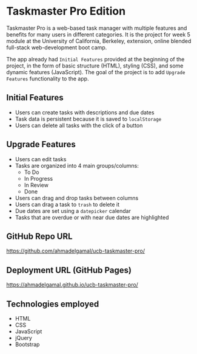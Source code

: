 # Taskmaster Pro Edition

Taskmaster Pro is a web-based task manager with multiple features and benefits for many users in different categories. It is the project for week 5 module at the University of California, Berkeley, extension, online blended full-stack web-development boot camp.

The app already had `Initial Features` provided at the beginning of the project, in the form of basic structure (HTML), styling (CSS), and some dynamic features (JavaScript). The goal of the project is to add `Upgrade Features` functionality to the app.

## Initial Features

- Users can create tasks with descriptions and due dates
- Task data is persistent because it is saved to `localStorage`
- Users can delete all tasks with the click of a button

## Upgrade Features

- Users can edit tasks
- Tasks are organized into 4 main groups/columns:
  - To Do
  - In Progress
  - In Review
  - Done
- Users can drag and drop tasks between columns
- Users can drag a task to `trash` to delete it
- Due dates are set using a `datepicker` calendar
- Tasks that are overdue or with near due dates are highlighted

## GitHub Repo URL

https://github.com/ahmadelgamal/ucb-taskmaster-pro/

## Deployment URL (GitHub Pages)

https://ahmadelgamal.github.io/ucb-taskmaster-pro/

## Technologies employed

- HTML
- CSS
- JavaScript
- jQuery
- Bootstrap
